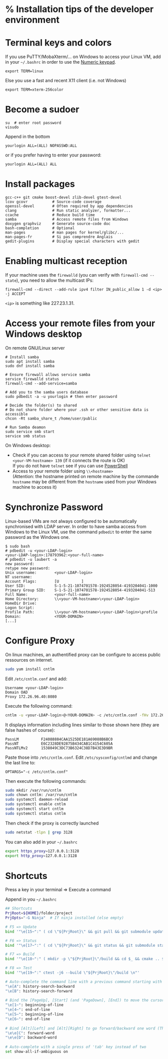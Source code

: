 % Installation tips of the developer environment
================================================

Terminal keys and colors
========================

If you use PuTTY/MobaXterm/... on Windows to access your Linux VM, add in your `~/.bashrc` in order to use the [Numeric keypad](https://en.wikipedia.org/wiki/Numeric_keypad).

    export TERM=linux
    
Else you use a fast and recent X11 client (i.e. not Windows)

    export TERM=xterm-256color

    
Become a sudoer
===============

    su  # enter root password
    visudo

Append in the bottom

    yourlogin ALL=(ALL) NOPASSWD:ALL

or if you prefer having to enter your password:

    yourlogin ALL=(ALL) ALL


Install packages
================

    gcc-c++ git cmake boost-devel zlib-devel gtest-devel
    lcov gcovr           # Source-code coverage
    openssl-devel        # Often required by app dependencies
    clang                # Run static analyzer, formatter...
    ccache               # Reduce build time
    samba                # Access remote files from Windows
    doxygen graphviz     # Generate source-code doc
    bash-completion      # Optional
    man-pages            # man pages for kernel/glibc/...
    man-pages-fr         # Si pas comprendre Anglais
    gedit-plugins        # Display special characters with gedit


Enabling multicast reception
============================

If your machine uses the `firewalld` (you can verify with `firewall-cmd --state`),
you need to allow the multicast IPs:

    firewall-cmd --direct --add-rule ipv4 filter IN_public_allow 1 -d <ip> -j ACCEPT
    
`<ip>` is something like 227.23.1.31.



Access your remote files from your Windows desktop
==================================================

On remote GNU/Linux server

    # Install samba
    sudo apt install samba
    sudo dnf install samba

    # Ensure firewall allows service samba
    service firewalld status
    firewall-cmd --add-service=samba

    # Add you to the samba users database
    sudo pdbedit -a -u yourlogin # then enter password

    # Decide the folder(s) to shared
    # Do not share folder where your .ssh or other sensitive data is accessible
    chcon -Rt samba_share_t /home/user/public 
    
    # Run Samba deamon
    sudo service smb start
    service smb status

On Windows desktop:

* Check if you can access to your remote shared folder using `telnet <your-VM-hostname> 139` (if it connects the route is OK)  
  If you do not have `telnet` see if you can use [PowerShell](http://stackoverflow.com/a/35624189/938111)
* Access to your remote folder using `\\<hostname>`  
  (Attention: the hostname printed on remote machine by the commande `hostname` may be different from the `hostname` used from your Windows machine to access it)


Synchronize Password
====================

Linux-based VMs are not always configured to be automatically synchronised with LDAP server.
In order to have samba access from Windows to the Linux VM,
use the command `pdbedit` to enter the same password as the Windows one. 

    $ sudo bash
    # pdbedit -u <your-LDAP-login>
    <your-LDAP-login>:178793962:<your-full-name>
    # pdbedit -u laubert -a
    new password:
    retype new password:
    Unix username:        <your-LDAP-login>
    NT username:
    Account Flags:        [U          ]
    User SID:             S-1-5-21-1074701578-1924528054-4193204041-1000
    Primary Group SID:    S-1-5-21-1074701578-1924528054-4193204041-513
    Full Name:            <your-full-name>
    Home Directory:       \\<your-VM-hostname>\<your-LDAP-login>
    HomeDir Drive:
    Logon Script:
    Profile Path:         \\<your-VM-hostname>\<your-LDAP-login>\profile
    Domain:               <YOUR-DOMAIN>
    [...]


Configure Proxy
===============

On linux machines, an authentified proxy can be configure to access public ressources on internet.

```bash
sudo yum install cntlm
```

Edit `/etc/cntlm.conf` and add:

```
Username <your-LDAP-login>
Domain OAD
Proxy 172.26.96.40:8080
```

Execute the following command:

```bash
cntlm -u <your-LDAP-login>@<YOUR-DOMAIN> -c /etc/cntlm.conf -fHv 172.26.96.40:8080
```

It displays information including lines similar to those shown here (they are false hashes of course):

```
PassLM          F24088884CAA1525DE181A69088B6BC0
PassNT          E6C2328DE92875B434CAB1C4154C605A
PassNTLMv2      1538049C3DC73B6324C38D7B43E3D9BR
```

Paste those into `/etc/cntlm.conf`. Edit `/etc/sysconfig/cntlmd` and change the last line to:

```
OPTARGS="-c /etc/cntlm.conf"
```

Then execute the following commands:

```bash
sudo mkdir /var/run/cntlm
sudo chown cntlm: /var/run/cntlm
sudo systemctl daemon-reload
sudo systemctl enable cntlm
sudo systemctl start cntlm
sudo systemctl status cntlm
```

Then check if the proxy is correctly launched

```bash
sudo netstat -tlpn | grep 3128
```

You can also add in your `~/.bashrc`

```bash
export https_proxy=127.0.0.1:3128
export http_proxy=127.0.0.1:3128
```


Shortcuts
=========

Press a key in your terminal => Execute a command

Append in you `~/.bashrc` 

```bash
## Shortcuts
PrjRoot=${HOME}/folder/project
PrjOpts="-G Ninja"  # If ninja installed (else empty)

# F5 => Update
bind '"\e[15~":" ( cd \"${PrjRoot}\" && git pull && git submodule update --init --remote --rebase && git submodule foreach git stash list )\n"'

# F6 => Status
bind '"\e[17~":" ( cd \"${PrjRoot}\" && git status && git submodule status )\n"'

# F7 => Build
bind '"\e[18~":" ( mkdir -p \"${PrjRoot}\"/build && cd $_ && cmake .. $PrjOpts && cmake --build . )\n"'

# F8 => Test
bind '"\e[19~":" ctest -j6 --build \"${PrjRoot}\"/build \n"'

# Auto-complete the command line with a previous command starting with the same characters:
"\e[A": history-search-backward
"\e[B": history-search-forward
 
# Bind the [PageUp], [Start] (and 'PageDown], [End]) to move the cursor the start (end) of the command line
"\e[1~": beginning-of-line
"\e[4~": end-of-line
"\e[5~": beginning-of-line
"\e[6~": end-of-line
 
# Bind [Alt][Left] and [Alt][Right] to go forward/backward one word (There *is* already a binding for that: [Alt][f] and [Alt][b])
"\e\e[C": forward-word
"\e\e[D": backward-word
 
# Auto-complete with a single press of 'tab' key instead of two
set show-all-if-ambiguous on
```
